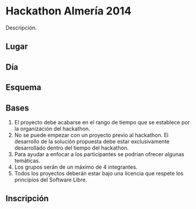 Hackathon Almería 2014
======================

Descripción.

Lugar
-----

Día
---

Esquema
-------


Bases
-----

1. El proyecto debe acabarse en el rango de tiempo que se establece por la organización del hackathon.
2. No se puede empezar con un proyecto previo al hackathon. El desarrollo de la solución propuesta debe estar exclusivamente desarrollado dentro del tiempo del hackathon.
3. Para ayudar a enfocar a los participantes se podrían ofrecer algunas temáticas.
4. Los grupos serán de un máximo de 4 integrantes.
5. Todos los proyectos deberán estar bajo una licencia que respete los principios del Software Libre.

Inscripción
------------

